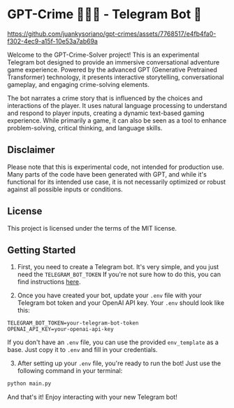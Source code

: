 # GPT-Crime 🕵🏻‍♂️ - Telegram Bot 🤖

https://github.com/juankysoriano/gpt-crimes/assets/7768517/e4fb4fa0-f302-4ec9-a15f-10e53a7ab69a

Welcome to the GPT-Crime-Solver project! This is an experimental Telegram bot designed to provide an immersive conversational adventure game experience. Powered by the advanced GPT (Generative Pretrained Transformer) technology, it presents interactive storytelling, conversational gameplay, and engaging crime-solving elements.

The bot narrates a crime story that is influenced by the choices and interactions of the player. It uses natural language processing to understand and respond to player inputs, creating a dynamic text-based gaming experience. While primarily a game, it can also be seen as a tool to enhance problem-solving, critical thinking, and language skills.

## Disclaimer

Please note that this is experimental code, not intended for production use. Many parts of the code have been generated with GPT, and while it's functional for its intended use case, it is not necessarily optimized or robust against all possible inputs or conditions.

## License

This project is licensed under the terms of the MIT license.

## Getting Started

1. First, you need to create a Telegram bot. It's very simple, and you just need the `TELEGRAM_BOT_TOKEN`
If you're not sure how to do this, you can find instructions [here](https://core.telegram.org/bots#creating-a-new-bot).

2. Once you have created your bot, update your `.env` file with your Telegram bot token and your OpenAI API key. Your `.env` should look like this:

```
TELEGRAM_BOT_TOKEN=your-telegram-bot-token
OPENAI_API_KEY=your-openai-api-key
```

If you don't have an `.env` file, you can use the provided `env_template` as a base. Just copy it to `.env` and fill in your credentials.

3. After setting up your `.env` file, you're ready to run the bot! Just use the following command in your terminal:

```bash
python main.py
```

And that's it! Enjoy interacting with your new Telegram bot!
